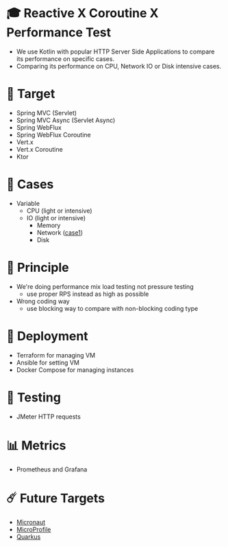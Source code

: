 # 🎓 Reactive X Coroutine X Performance Test
* We use Kotlin with popular HTTP Server Side Applications to compare its performance on specific cases. 
* Comparing its performance on CPU, Network IO or Disk intensive cases.

# 🎯 Target
* Spring MVC (Servlet)
* Spring MVC Async (Servlet Async)
* Spring WebFlux
* Spring WebFlux Coroutine
* Vert.x
* Vert.x Coroutine
* Ktor

# 📄 Cases
* Variable
  * CPU (light or intensive)
  * IO (light or intensive)
    * Memory
    * Network ([case1](./doc/case1/case1.md))
    * Disk

# 💫 Principle
* We're doing performance mix load testing not pressure testing
  * use proper RPS instead as high as possible
* Wrong coding way
  * use blocking way to compare with non-blocking coding type

# 🧱 Deployment
* Terraform for managing VM
* Ansible for setting VM
* Docker Compose for managing instances

# 🧨 Testing
* JMeter HTTP requests

# 📊 Metrics
* Prometheus and Grafana

# ☄️ Future Targets
* [Micronaut](https://micronaut.io/)
* [MicroProfile](https://microprofile.io/)
* [Quarkus](https://quarkus.io/)
